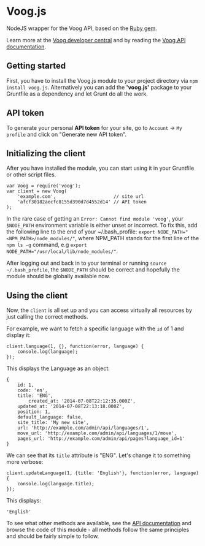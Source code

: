 # Voog.js

NodeJS wrapper for the Voog API, based on the [Ruby gem](http://github.com/Edicy/voog.rb).

Learn more at the [Voog developer central](http://www.voog.com/developers/api) and by reading the [Voog API documentation](http://www.voog.com/developers/api).

## Getting started

First, you have to install the Voog.js module to your project directory 
via `npm install voog.js`. Alternatively you can add the __'voog.js'__ package to
your Gruntfile as a dependency and let Grunt do all the work.

## API token

To generate your personal **API token** for your site, go to `Account` -> `My profile` and click on "Generate new API token".

## Initializing the client
After you have installed the module, you can start using it in your Gruntfile or other script files.

```
var Voog = require('voog');
var client = new Voog(
    'example.com',                     // site url
    'afcf30182aecfc8155d390d7d4552d14' // API token
);
```

In the rare case of getting an `Error: Cannot find module 'voog'`, your `$NODE_PATH`
environment variable is either unset or incorrect. 
To fix this, add the following line to the end of your ~/.bash_profile:
`export NODE_PATH="<NPM_PATH>/node_modules/"`, where NPM_PATH stands for the first
line of the `npm ls -g` command, e.g `export NODE_PATH="/usr/local/lib/node_modules/"`.

After logging out and back in to your terminal or running `source ~/.bash_profile`, 
the `$NODE_PATH` should be correct and hopefully the module should be globally available now.

## Using the client

Now, the `client` is all set up and you can access virtually all resources by just calling the correct methods.

For example, we want to fetch a specific language with the `id` of 1 and display it:

```
client.language(1, {}, function(error, language) {
    console.log(language);
});
```
This displays the Language as an object:

```
{ 
    id: 1, 
    code: 'en', 
    title: 'ENG', 
        created_at: '2014-07-08T22:12:35.000Z',
    updated_at: '2014-07-08T22:13:18.000Z',
    position: 1,
    default_language: false,
    site_title: 'My new site',
    url: 'http://example.com/admin/api/languages/1',
    move_url: 'http://example.com/admin/api/languages/1/move',
    pages_url: 'http://example.com/admin/api/pages?language_id=1' 
}
```

We can see that its `title` attribute is "ENG". Let's change it to something more verbose:

```
client.updateLanguage(1, {title: 'English'}, function(error, language) {
    console.log(language.title);
});
```
This displays:

```
'English'
```

To see what other methods are available, see the [API documentation](http://www.voog.com/developers/api) 
and browse the code of this module - all methods follow the same principles and should be fairly simple to follow.
